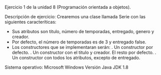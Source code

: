 Ejercicio 1 de la unidad 8 (Programación orientada a objetos).

Descripción de ejercicio:
Crearemos una clase llamada Serie con las siguientes caracteríticas:
  - Sus atributos son titulo, número de temporadas, entregado, genero y creador.
  - Por defecto, el número de temporadas es de 3 y entregado false.
  - Los constructores que se implementaran serán:
    . Un constructor por defecto.
    . Un constructor con el titulo y creador. El resto por defecto.
    . Un constructor con todos los atributos, excepto de entregado.


Sistema operativo: Microsoft Windows
Versión Java JDK 1.8
